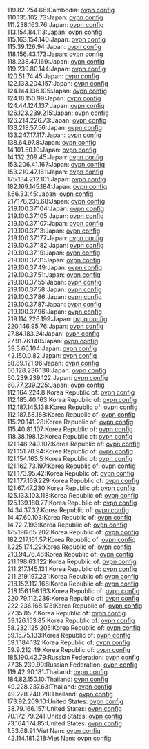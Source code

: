 119.82.254.66:Cambodia: [ovpn config](vpn/119_82_254_66.ovpn)  
110.135.102.73:Japan: [ovpn config](vpn/110_135_102_73.ovpn)  
111.238.163.76:Japan: [ovpn config](vpn/111_238_163_76.ovpn)  
113.154.84.113:Japan: [ovpn config](vpn/113_154_84_113.ovpn)  
115.163.154.140:Japan: [ovpn config](vpn/115_163_154_140.ovpn)  
115.39.126.94:Japan: [ovpn config](vpn/115_39_126_94.ovpn)  
118.156.43.173:Japan: [ovpn config](vpn/118_156_43_173.ovpn)  
118.238.47.169:Japan: [ovpn config](vpn/118_238_47_169.ovpn)  
119.239.80.144:Japan: [ovpn config](vpn/119_239_80_144.ovpn)  
120.51.74.45:Japan: [ovpn config](vpn/120_51_74_45.ovpn)  
122.133.204.157:Japan: [ovpn config](vpn/122_133_204_157.ovpn)  
124.144.136.105:Japan: [ovpn config](vpn/124_144_136_105.ovpn)  
124.18.150.99:Japan: [ovpn config](vpn/124_18_150_99.ovpn)  
124.44.124.137:Japan: [ovpn config](vpn/124_44_124_137.ovpn)  
126.123.239.215:Japan: [ovpn config](vpn/126_123_239_215.ovpn)  
126.214.226.73:Japan: [ovpn config](vpn/126_214_226_73.ovpn)  
133.218.57.56:Japan: [ovpn config](vpn/133_218_57_56.ovpn)  
133.247.17.117:Japan: [ovpn config](vpn/133_247_17_117.ovpn)  
138.64.97.8:Japan: [ovpn config](vpn/138_64_97_8.ovpn)  
14.101.50.10:Japan: [ovpn config](vpn/14_101_50_10.ovpn)  
14.132.209.45:Japan: [ovpn config](vpn/14_132_209_45.ovpn)  
153.206.41.167:Japan: [ovpn config](vpn/153_206_41_167.ovpn)  
153.210.47.161:Japan: [ovpn config](vpn/153_210_47_161.ovpn)  
175.134.212.101:Japan: [ovpn config](vpn/175_134_212_101.ovpn)  
182.169.145.184:Japan: [ovpn config](vpn/182_169_145_184.ovpn)  
1.66.33.45:Japan: [ovpn config](vpn/1_66_33_45.ovpn)  
217.178.235.68:Japan: [ovpn config](vpn/217_178_235_68.ovpn)  
219.100.37.104:Japan: [ovpn config](vpn/219_100_37_104.ovpn)  
219.100.37.105:Japan: [ovpn config](vpn/219_100_37_105.ovpn)  
219.100.37.107:Japan: [ovpn config](vpn/219_100_37_107.ovpn)  
219.100.37.13:Japan: [ovpn config](vpn/219_100_37_13.ovpn)  
219.100.37.177:Japan: [ovpn config](vpn/219_100_37_177.ovpn)  
219.100.37.182:Japan: [ovpn config](vpn/219_100_37_182.ovpn)  
219.100.37.19:Japan: [ovpn config](vpn/219_100_37_19.ovpn)  
219.100.37.31:Japan: [ovpn config](vpn/219_100_37_31.ovpn)  
219.100.37.49:Japan: [ovpn config](vpn/219_100_37_49.ovpn)  
219.100.37.51:Japan: [ovpn config](vpn/219_100_37_51.ovpn)  
219.100.37.55:Japan: [ovpn config](vpn/219_100_37_55.ovpn)  
219.100.37.58:Japan: [ovpn config](vpn/219_100_37_58.ovpn)  
219.100.37.86:Japan: [ovpn config](vpn/219_100_37_86.ovpn)  
219.100.37.87:Japan: [ovpn config](vpn/219_100_37_87.ovpn)  
219.100.37.96:Japan: [ovpn config](vpn/219_100_37_96.ovpn)  
219.114.226.199:Japan: [ovpn config](vpn/219_114_226_199.ovpn)  
220.146.95.76:Japan: [ovpn config](vpn/220_146_95_76.ovpn)  
27.84.183.24:Japan: [ovpn config](vpn/27_84_183_24.ovpn)  
27.91.76.140:Japan: [ovpn config](vpn/27_91_76_140.ovpn)  
39.3.66.104:Japan: [ovpn config](vpn/39_3_66_104.ovpn)  
42.150.0.82:Japan: [ovpn config](vpn/42_150_0_82.ovpn)  
58.89.121.96:Japan: [ovpn config](vpn/58_89_121_96.ovpn)  
60.128.236.138:Japan: [ovpn config](vpn/60_128_236_138.ovpn)  
60.239.239.122:Japan: [ovpn config](vpn/60_239_239_122.ovpn)  
60.77.239.225:Japan: [ovpn config](vpn/60_77_239_225.ovpn)  
112.164.224.8:Korea Republic of: [ovpn config](vpn/112_164_224_8.ovpn)  
112.185.40.163:Korea Republic of: [ovpn config](vpn/112_185_40_163.ovpn)  
112.187.145.138:Korea Republic of: [ovpn config](vpn/112_187_145_138.ovpn)  
112.187.58.188:Korea Republic of: [ovpn config](vpn/112_187_58_188.ovpn)  
115.20.141.28:Korea Republic of: [ovpn config](vpn/115_20_141_28.ovpn)  
115.40.81.107:Korea Republic of: [ovpn config](vpn/115_40_81_107.ovpn)  
118.38.198.12:Korea Republic of: [ovpn config](vpn/118_38_198_12.ovpn)  
121.148.249.107:Korea Republic of: [ovpn config](vpn/121_148_249_107.ovpn)  
121.151.70.94:Korea Republic of: [ovpn config](vpn/121_151_70_94.ovpn)  
121.154.163.5:Korea Republic of: [ovpn config](vpn/121_154_163_5.ovpn)  
121.162.73.197:Korea Republic of: [ovpn config](vpn/121_162_73_197.ovpn)  
121.173.95.42:Korea Republic of: [ovpn config](vpn/121_173_95_42.ovpn)  
121.177.169.229:Korea Republic of: [ovpn config](vpn/121_177_169_229.ovpn)  
121.67.47.230:Korea Republic of: [ovpn config](vpn/121_67_47_230.ovpn)  
125.133.103.118:Korea Republic of: [ovpn config](vpn/125_133_103_118.ovpn)  
125.139.180.77:Korea Republic of: [ovpn config](vpn/125_139_180_77.ovpn)  
14.34.37.32:Korea Republic of: [ovpn config](vpn/14_34_37_32.ovpn)  
14.47.60.103:Korea Republic of: [ovpn config](vpn/14_47_60_103.ovpn)  
14.72.7.193:Korea Republic of: [ovpn config](vpn/14_72_7_193.ovpn)  
175.196.65.202:Korea Republic of: [ovpn config](vpn/175_196_65_202.ovpn)  
182.217.161.57:Korea Republic of: [ovpn config](vpn/182_217_161_57.ovpn)  
1.225.174.29:Korea Republic of: [ovpn config](vpn/1_225_174_29.ovpn)  
210.94.76.46:Korea Republic of: [ovpn config](vpn/210_94_76_46.ovpn)  
211.198.63.122:Korea Republic of: [ovpn config](vpn/211_198_63_122.ovpn)  
211.217.145.131:Korea Republic of: [ovpn config](vpn/211_217_145_131.ovpn)  
211.219.197.231:Korea Republic of: [ovpn config](vpn/211_219_197_231.ovpn)  
218.152.112.168:Korea Republic of: [ovpn config](vpn/218_152_112_168.ovpn)  
218.156.196.163:Korea Republic of: [ovpn config](vpn/218_156_196_163.ovpn)  
220.79.112.236:Korea Republic of: [ovpn config](vpn/220_79_112_236.ovpn)  
222.236.168.173:Korea Republic of: [ovpn config](vpn/222_236_168_173.ovpn)  
27.35.85.7:Korea Republic of: [ovpn config](vpn/27_35_85_7.ovpn)  
39.126.153.85:Korea Republic of: [ovpn config](vpn/39_126_153_85.ovpn)  
58.232.125.205:Korea Republic of: [ovpn config](vpn/58_232_125_205.ovpn)  
59.15.75.133:Korea Republic of: [ovpn config](vpn/59_15_75_133.ovpn)  
59.1.184.132:Korea Republic of: [ovpn config](vpn/59_1_184_132.ovpn)  
59.9.212.49:Korea Republic of: [ovpn config](vpn/59_9_212_49.ovpn)  
185.190.42.79:Russian Federation: [ovpn config](vpn/185_190_42_79.ovpn)  
77.35.239.90:Russian Federation: [ovpn config](vpn/77_35_239_90.ovpn)  
119.42.90.181:Thailand: [ovpn config](vpn/119_42_90_181.ovpn)  
184.82.150.10:Thailand: [ovpn config](vpn/184_82_150_10.ovpn)  
49.228.237.63:Thailand: [ovpn config](vpn/49_228_237_63.ovpn)  
49.228.240.28:Thailand: [ovpn config](vpn/49_228_240_28.ovpn)  
173.92.209.10:United States: [ovpn config](vpn/173_92_209_10.ovpn)  
38.79.166.157:United States: [ovpn config](vpn/38_79_166_157.ovpn)  
70.172.79.241:United States: [ovpn config](vpn/70_172_79_241.ovpn)  
73.164.174.85:United States: [ovpn config](vpn/73_164_174_85.ovpn)  
1.53.68.91:Viet Nam: [ovpn config](vpn/1_53_68_91.ovpn)  
42.114.181.218:Viet Nam: [ovpn config](vpn/42_114_181_218.ovpn)  
